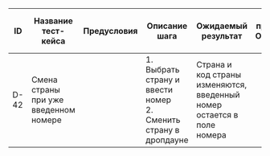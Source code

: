 | ID   | Название тест-кейса                | Предусловия | Описание шага                                           | Ожидаемый результат                                                       | Статус проверки в Окружении 1 | Статус проверки в Окружении 2 | Баг-репорт |
|-------|-----------------------------------|-------------|--------------------------------------------------------|--------------------------------------------------------------------------|-------------------------------|-------------------------------|------------|
| D-42  | Смена страны при уже введенном номере |             | 1. Выбрать страну и ввести номер <br>2. Сменить страну в дропдауне | Страна и код страны изменяются, введенный номер остается в поле номера |                               |                               |            |
